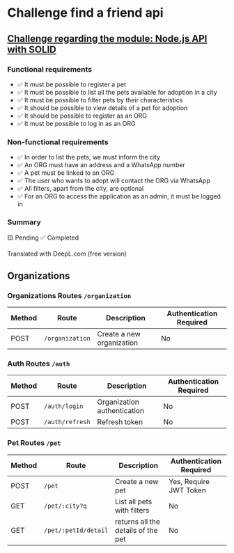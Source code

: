 # Challenge find a friend api

## [Challenge regarding the module: Node.js API with SOLID](https://efficient-sloth-d85.notion.site/Desafio-03-0b927eb32dbd4f21ab40224ffdf6cf19#b932fdc8ace240568a620ac4dc4c82e5)

### Functional requirements

- ✅ It must be possible to register a pet
- ✅ It must be possible to list all the pets available for adoption in a city
- ✅ It must be possible to filter pets by their characteristics
- ✅ It should be possible to view details of a pet for adoption
- ✅ It should be possible to register as an ORG
- ✅ It must be possible to log in as an ORG


### Non-functional requirements

- ✅ In order to list the pets, we must inform the city
- ✅ An ORG must have an address and a WhatsApp number
- ✅ A pet must be linked to an ORG
- ✅ The user who wants to adopt will contact the ORG via WhatsApp
- ✅ All filters, apart from the city, are optional
- ✅ For an ORG to access the application as an admin, it must be logged in

### Summary
🟨 Pending
✅ Completed

Translated with DeepL.com (free version)

## Organizations

### Organizations Routes `/organization`
| Method | Route          | Description                     | Authentication Required |
| ------ | ------------   | ------------------------------- | ----------------------- |
| POST   | `/organization`| Create a new organization       | No                      |

### Auth Routes `/auth`
| Method | Route          | Description                     | Authentication Required |
| ------ | ------------   | ------------------------------- | ----------------------- |
| POST   | `/auth/login`  | Organization authentication     | No                      |
| POST   | `/auth/refresh`| Refresh token                   | No                      |

### Pet Routes `/pet`
| Method | Route                | Description                         | Authentication Required |
| ------ | -------------------- | ----------------------------------- | ----------------------- |
| POST   | `/pet`               | Create a new pet                    | Yes, Require JWT Token  |
| GET    | `/pet/:city?q`       | List all pets with filters          | No                      |
| GET    | `/pet/:petId/detail` | returns all the details of the pet  | No                      |

